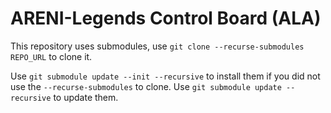 # ARENI-Legends Control Board (ALA)

This repository uses submodules, use `git clone --recurse-submodules REPO_URL` to clone it.

Use `git submodule update --init --recursive` to install them if you did not use the `--recurse-submodules` to clone.
Use `git submodule update --recursive` to update them.
